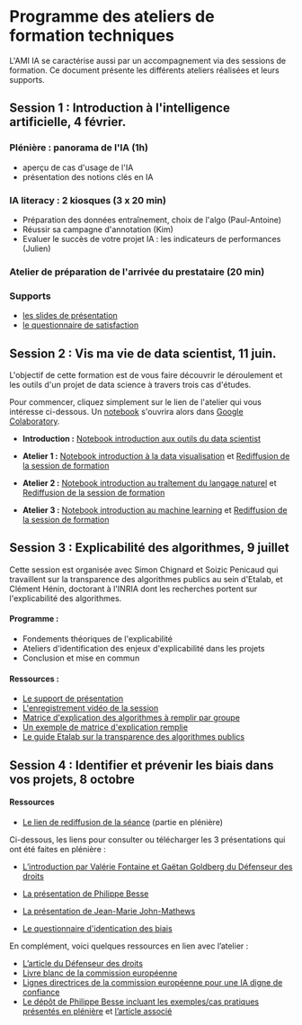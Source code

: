 # Programme des ateliers de formation techniques

L'AMI IA se caractérise aussi par un accompagnement via des sessions de formation. Ce document présente les différents ateliers réalisées et leurs supports.

## Session 1 : Introduction à l'intelligence artificielle, 4 février.

### Plénière : panorama de l'IA (1h)

- aperçu de cas d'usage de l'IA
- présentation des notions clés en IA 

### IA literacy : 2 kiosques (3 x 20 min) 

- Préparation des données entraînement, choix de l'algo (Paul-Antoine)
- Réussir sa campagne d'annotation (Kim)
- Evaluer le succès de votre projet IA : les indicateurs de performances (Julien)

### Atelier de préparation de l'arrivée du prestataire (20 min)

### Supports

- [les slides de présentation](https://speakerdeck.com/etalabia/pleniere-ami-a-2-4-fevrier-2020-matin)
- [le questionnaire de satisfaction](https://framaforms.org/questionnaire-satisfaction-pleniere-ami-ia-du-4-fevrier-1580823697)


## Session 2 : Vis ma vie de data scientist, 11 juin.

L'objectif de cette formation est de vous faire découvrir le déroulement et les outils d'un projet de data science à travers trois cas d'études.

Pour commencer, cliquez simplement sur le lien de l'atelier qui vous intéresse ci-dessous. Un [notebook](https://fr.wikipedia.org/wiki/Notebook_(programmation)) s'ouvrira alors dans [Google Colaboratory](https://colab.research.google.com/).

- **Introduction :** [Notebook introduction aux outils du data scientist](https://colab.research.google.com/github/etalab-ia/ami-ia/blob/master/notebooks/ami_ia_introduction_jupyter_notebook.ipynb) 

- **Atelier 1 :** [Notebook introduction à la data visualisation](https://colab.research.google.com/github/etalab-ia/ami-ia/blob/master/notebooks/ami_ia_dataviz_rr.ipynb) et [Rediffusion de la session de formation](https://visio.incubateur.net/playback/presentation/2.0/playback.html?meetingId=6f3acca485c398a1c9632e1efb38012581acde9c-1591880321574)

- **Atelier 2 :** [Notebook introduction au traîtement du langage naturel](https://colab.research.google.com/github/etalab-ia/ami-ia/blob/master/notebooks/ami_ia_NLP_cada.ipynb) et [Rediffusion de la session de formation](https://minio.lab.sspcloud.fr/strainel/spyrales_conf8_nlp_cada.mp4)

- **Atelier 3 :** [Notebook introduction au machine learning](https://colab.research.google.com/github/etalab-ia/ami-ia/blob/master/notebooks/intro-ML.ipynb) et [Rediffusion de la session de formation](https://visio.incubateur.net/playback/presentation/2.0/playback.html?meetingId=1f8a35fb378e0a4d1cc0d26bec5454f8ceaf88ac-1591880656126)

## Session 3 : Explicabilité des algorithmes, 9 juillet 

Cette session est organisée avec Simon Chignard et Soizic Penicaud qui travaillent sur la transparence des algorithmes publics au sein d'Etalab, et Clément Hénin, doctorant à l'INRIA dont les recherches portent sur l'explicabilité des algorithmes. 

#### Programme : 
- Fondements théoriques de l'explicabilité
- Ateliers d'identification des enjeux d'explicabilité dans les projets 
- Conclusion et mise en commun 

#### Ressources : 
- [Le support de présentation](https://github.com/etalab-ia/ami-ia/blob/master/images/AMI_IA_2_Atelier_%233_9juillet2020.pdf)
- [L'enregistrement vidéo de la session](https://visio.incubateur.net/playback/presentation/2.0/playback.html?meetingId=227cbb7905fce775cffaaa01d64d65a8c89bff85-1594295133544)
- [Matrice d'explication des algorithmes à remplir par groupe](./images/matrice_explication.docx)
- [Un exemple de matrice d'explication remplie](./images/matrice_explication_exemple_score_coeur.docx)
- [Le guide Etalab sur la transparence des algorithmes publics](https://guides.etalab.gouv.fr/algorithmes/)



## Session 4 : Identifier et prévenir les biais dans vos projets, 8 octobre 

#### Ressources

 
 - [Le lien de rediffusion de la séance](https://visio.incubateur.net/playback/presentation/2.0/playback.html?meetingId=227cbb7905fce775cffaaa01d64d65a8c89bff85-1602156756613) (partie en plénière)

Ci-dessous, les liens pour consulter ou télécharger les 3 présentations qui ont été faites en plénière :
  
- [L’introduction par Valérie Fontaine et Gaëtan Goldberg du Défenseur des droits](https://speakerdeck.com/etalabia/20200810-atelierbiaisami-ia-ddd)
 
- [La présentation de Philippe Besse](https://speakerdeck.com/etalabia/20200810-atelierbiaisami-ia-ph-besse)
 
- [La présentation de Jean-Marie John-Mathews](https://speakerdeck.com/etalabia/20200810-atelierbiaisami-ia-john-mathews)

- [Le questionnaire d'identication des biais](https://github.com/etalab-ia/ami-ia/blob/master/images/questionnaire%20biais%20AMI%20IA.docx)
 
En complément, voici quelques ressources en lien avec l’atelier :
- [L’article du Défenseur des droits](https://www.defenseurdesdroits.fr/sites/default/files/atoms/files/synth-algos-num-05.06.20.pdf)
- [Livre blanc de la commission européenne](https://ec.europa.eu/info/sites/info/files/commission-white-paper-artificial-intelligence-feb2020_fr.pdf)
- [Lignes directrices de la commission européenne pour une IA digne de confiance](https://op.europa.eu/fr/publication-detail/-/publication/d3988569-0434-11ea-8c1f-01aa75ed71a1/prodSystem-cellar/language-fr/format-PDF)
- [Le dépôt de Philippe Besse incluant les exemples/cas pratiques présentés en plénière](https://github.com/wikistat/Fair-ML-4-Ethical-AI) et [l’article associé](https://hal.archives-ouvertes.fr/hal-02616963)

 

